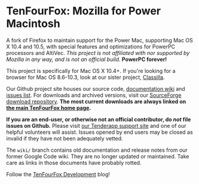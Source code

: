 # TenFourFox: Mozilla for Power Macintosh

A fork of Firefox to maintain support for the Power Mac, supporting Mac OS X 10.4 and 10.5, with special features and optimizations for PowerPC processors and AltiVec. _This project is not affiliated with nor supported by Mozilla in any way, and is not an official build._ **PowerPC forever!**

This project is specifically for Mac OS X 10.4+. If you're looking for a browser for Mac OS 8.6-10.3, look at our sister project, [Classilla](http://www.classilla.org/).

Our Github project site houses our source code, [documentation wiki](https://github.com/classilla/tenfourfox/wiki) and [issues list](https://github.com/classilla/tenfourfox/issues). For downloads and archived versions, visit our [SourceForge download repository](https://sourceforge.net/projects/tenfourfox/files/). **The most current downloads are always linked on [the main TenFourFox home page](http://www.tenfourfox.com/).**

**If you are an end-user, or otherwise not an official contributor, do _not_ file issues on Github.** Please visit [our Tenderapp support site](http://tenfourfox.tenderapp.com/) and one of our helpful volunteers will assist. Issues opened by end users may be closed as invalid if they have not been adequately vetted.

The `wiki/` branch contains old documentation and release notes from our former Google Code wiki. They are no longer updated or maintained. Take care as links in those documents have probably rotted.

Follow the [TenFourFox Development](http://tenfourfox.blogspot.com/) blog!

